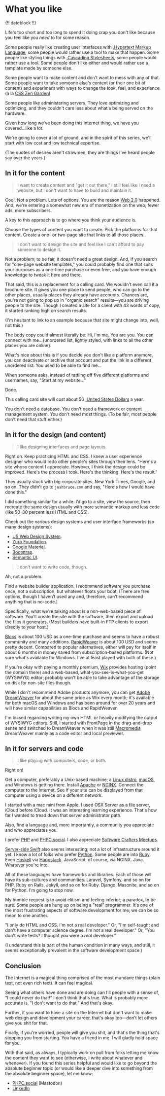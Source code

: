 # What you like

{!! dateblock !!}

Life's too short and too long to spend it doing crap you don't like because you feel like you *need* to for some reason.

Some people really like creating user interfaces with [.Hypertext Markup Language](HTML), some people would rather use a tool to make that happen. Some people like styling things with [.Cascading Stylesheets](CSS), some people would rather use a tool. Some people don't like either and would rather use a template made by someone else.

Some people want to make content and don't want to mess with any of that. Some people want to take someone else's content (or their one bit of content) and experiment with ways to change the look, feel, and experience (a la [CSS Zen Garden](http://www.csszengarden.com)).

Some people like administering servers. They love optimizing and optimizing, and they couldn't care less about what's being served on the hardware.

Given how long we've been doing this internet thing, we have you covered...like a lot.

We're going to cover a lot of ground, and in the spirit of this series, we'll start with low cost and low technical expertise.

(The quotes of desires aren't strawmen, they are things I've heard people say over the years.)

## In it for the content

> I want to create content and "get it out there," I still feel like I need a website, but I don't want to have to build and maintain it.

Cool. Not a problem. Lots of options. You are the reason [Web 2.0](https://en.wikipedia.org/wiki/Web_2.0) happened. And, we're entering a somewhat new era of monetization on the web; fewer ads, more subscribers.

A key to this approach is to go where you think your audience is.

Choose the types of content you want to create. Pick the platforms for that content. Create a one- or two-page site that links to all those places.

> I don't want to design the site and feel like I can't afford to pay someone to design it.

Not a problem; to be fair, it doesn't need a great design. And, if you search for "one-page website templates," you could probably find one that suits your purposes as a one-time purchase or even free, and you have enough knowledge to tweak it here and there.

That said, this is a replacement for a calling card. We wouldn't even call it a brochure site. It gives you one place to send people, who can go to the other places, usually places they already have accounts. Chances are, you're not going to pop up in "organic search" results—you are driving people to the site. Though I created a site for a client with 43 words of copy, it started ranking high on search results.

(I'm hesitant to link to an example because that site might change into, well, not this.)

The body copy could almost literally be: Hi, I'm me. You are you. You can connect with me...{unordered list, lightly styled, with links to all the other places you are online}.

What's nice about this is if you decide you don't like a platform anymore, you can deactivate or archive that account and put the link in a different unordered list: You used to be able to find me...

When someone asks, instead of rattling off five different platforms and usernames, say, "Start at my website..."

Done.

This calling card site will cost about 50 [.United States Dollars](USD) a year.

You don't need a database. You don't need a framework or content management system. You don't need most things. (To be fair, most people don't need that stuff either.)

## In it for the design (and content)

> I like designing interfaces and page layouts.

Right on. Keep practicing HTML and CSS. I knew a user experience designer who would redo other people's sites through their lens. "Here's a site whose content I appreciate. However, I think the design could be improved. Here's the process I took. Here's the thinking. Here's the result."

They usually stuck with big corporate sites, New York Times, Google, and so on. They didn't go to `joshbruce.com` and say, "Here's how I would have done this."

I did something similar for a while. I’d go to a site, view the source, then recreate the same design usually with more semantic markup and less code (like 50–80 percent less HTML and CSS).

Check out the various design systems and user interface frameworks (so many design systems):

- [US Web Design System](https://designsystem.digital.gov).
- [Zurb Foundation](https://get.foundation/sites/docs-v5/).
- [Google Material](https://m3.material.io).
- [Bootstrap](https://getbootstrap.com).
- [Semantic UI](https://semantic-ui.com).

> I don't want to write code, though.

Ah, not a problem.

Find a website builder application. I recommend software you purchase once, not a subscription, but whatever floats your boat. (There are free options, though I haven’t used any and, therefore, can’t recommend anything that is no-code.)

Specifically, what we're talking about is a non-web-based piece of software. You'll create the site with the software, then export and upload the files it generates. (Most builders have built-in FTP clients to export directly to your host.)

[Blocs](https://blocsapp.com) is about 100 USD as a one-time purchase and seems to have a robust community and many additions. [RapidWeaver](https://www.realmacsoftware.com/rapidweaver/) is about 100 USD and seems pretty decent. Compared to popular alternatives, either will pay for itself in about 6 months in money saved from subscription-based platforms. (Not sure what's available for Windows. I've at least played with both of these.)

If you're okay with paying a monthly premium, [Wix](https://www.wix.com/upgrade/website) provides hosting (point the domain there) and a web-based, what-you-see-is-what-you-get (WYSIWYG) editor; probably won't be able to take advantage of the storage on disk for non-site files though. 

While I don't recommend Adobe products anymore, you can get [Adobe DreamWeaver](https://www.adobe.com/products/dreamweaver.html) for about the same price as Wix every month; it's available for both macOS and Windows and has been around for over 20 years and will have similar capabilities as Blocs and RapidWeaver.

I'm biased regarding writing my own HTML or heavily modifying the output of WYSIWYG editors. Still, I started with [FrontPage](https://en.wikipedia.org/wiki/Microsoft_FrontPage) in the drag-and-drop sense and switched to DreamWeaver when it was still [Macromedia](https://en.wikipedia.org/wiki/Macromedia) DreamWeaver mainly as a code editor and local previewer.

## In it for servers and code

> I like playing with computers, code, or both.

Right on!

Get a computer, preferably a Unix-based machine; a [Linux distro](https://www.linux.org/pages/download/), [macOS](https://support.apple.com/macos), and Windows is getting there. Install [Apache](https://www.apache.org) or [NGINX](https://nginx.org/en/). Connect the computer to the Internet. See if your site can be displayed from that computer using a device on a different network.

I started with a mac mini from Apple. I used OSX Server as a file server, iCloud before iCloud. It was an interesting learning experience. That's how far I wanted to tread down that server administrator path.

Also, find a language and, more importantly, a community you appreciate and who appreciates you.

I prefer [PHP](https://www.php.net) and [PHPC.social](https://phpc.social/getting-started). I also appreciate [Software Crafters Meetups](https://www.meetup.com/seattle-software-craftsmanship/).

[Server-side Swift](https://www.swift.org/server/) also seems interesting; not a lot of infrastructure around it yet. I know a lot of folks who prefer [Python](https://www.python.org). Some people are into [Ruby](https://www.ruby-lang.org/en/). Even [Haskell](https://www.haskell.org) via [Happstack](https://www.happstack.com/page/view-page-slug/1/happstack). JavaScript, of course, via NGINX. Java. Whatever you're into.

All of these languages have frameworks and libraries. Each of those will have its sub-cultures and communities. Laravel, Symfony, and so on for PHP. Ruby on Rails, Jekyll, and so on for Ruby. Django, Masonite, and so on for Python. I'm going to stop now.

My humble request is to avoid elitism and feeling inferior; a paradox, to be sure. Some people are hung up on being a "real" programmer. It's one of the most frustrating aspects of software development for me; we can be so mean to one another. 

"I only do HTML and CSS. I'm not a real developer." Or, "I'm self-taught and don't have a computer science degree. I'm not a real developer." Or, "You don't write tests? I thought you were a *real* developer." 

(I understand this is part of the human condition in many ways, and still, it seems exceptionally prevalent in the software development space.)

## Conclusion

The Internet is a magical thing comprised of the most mundane things (plain text, not even rich text). It can feel magical. 

Seeing what others have done and are doing can fill people with a sense of, "I could never do that!" I don't think that's true. What is probably more accurate is, "I don't want to do that." And that's okay.

Further, if you want to have a site on the Internet but don't want to make web design and development your career, that's okay too—don't let others give you shit for that. 

Finally, if you're worried, people will give you shit, and that's the thing that's stopping you from starting. You have a friend in me. I will gladly hold space for you. 

With that said, as always, I typically work on pull from folks letting me know the content they want to see (otherwise, I write about whatever and whenever). If you found this series helpful and would like to go beyond the absolute beginner topic (or would like a deeper dive into something from the absolute beginner space), let me know:

- [PHPC.social](https://phpc.social/@itsjoshbruce) (Mastodon)
- [LinkedIn](https://www.linkedin.com/in/josh-c-bruce/)